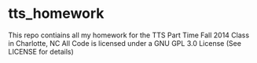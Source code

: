 tts_homework
============

This repo contiains all my homework for the TTS Part Time Fall 2014 Class in Charlotte, NC
All Code is licensed under a GNU GPL 3.0 License (See LICENSE for details)
